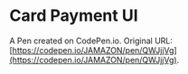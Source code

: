 # Card Payment UI

A Pen created on CodePen.io. Original URL: [https://codepen.io/JAMAZON/pen/QWJjjVg](https://codepen.io/JAMAZON/pen/QWJjjVg).

